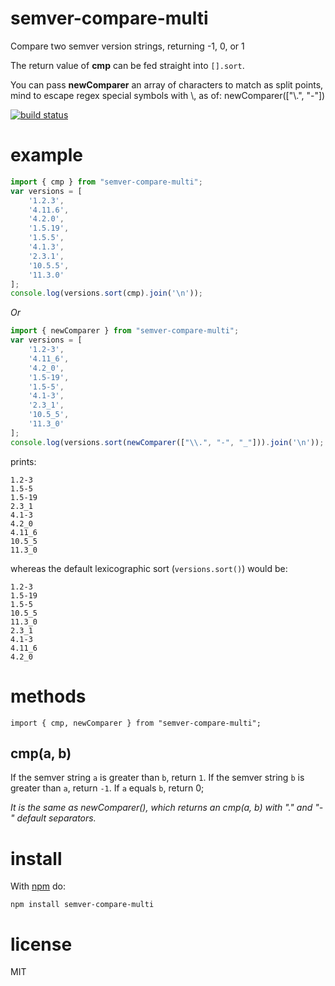 # semver-compare-multi

Compare two semver version strings, returning -1, 0, or 1

The return value of **cmp** can be fed straight into `[].sort`.

You can pass **newComparer** an array of characters to match as split points, mind to escape regex special symbols with \\\, as of: newComparer(["\\\.", "-"])

[![build status](https://travis-ci.org/zenithpolar/semver-compare.svg?branch=master)](https://travis-ci.org/zenithpolar/semver-compare)

# example

``` js
import { cmp } from "semver-compare-multi";
var versions = [
    '1.2.3',
    '4.11.6',
    '4.2.0',
    '1.5.19',
    '1.5.5',
    '4.1.3',
    '2.3.1',
    '10.5.5',
    '11.3.0'
];
console.log(versions.sort(cmp).join('\n'));
```

*Or*

``` js
import { newComparer } from "semver-compare-multi";
var versions = [
    '1.2-3',
    '4.11_6',
    '4.2_0',
    '1.5-19',
    '1.5-5',
    '4.1-3',
    '2.3_1',
    '10.5_5',
    '11.3_0'
];
console.log(versions.sort(newComparer(["\\.", "-", "_"])).join('\n'));
```

prints:

```
1.2-3
1.5-5
1.5-19
2.3_1
4.1-3
4.2_0
4.11_6
10.5_5
11.3_0
```

whereas the default lexicographic sort (`versions.sort()`) would be:

```
1.2-3
1.5-19
1.5-5
10.5_5
11.3_0
2.3_1
4.1-3
4.11_6
4.2_0
```

# methods

```
import { cmp, newComparer } from "semver-compare-multi";
```

## cmp(a, b)

If the semver string `a` is greater than `b`, return `1`.
If the semver string `b` is greater than `a`, return `-1`.
If `a` equals `b`, return 0;

*It is the same as newComparer(), which returns an cmp(a, b) with "." and "-" default separators.*

# install

With [npm](https://npmjs.org) do:

```
npm install semver-compare-multi
```

# license

MIT
